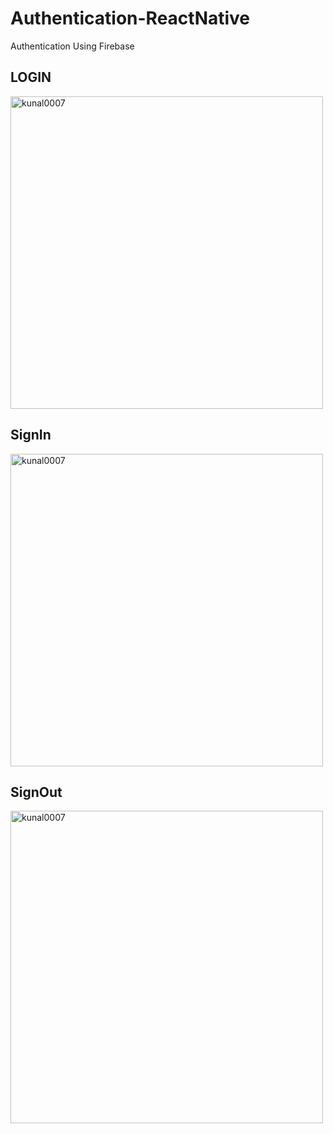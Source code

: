 # Authentication-ReactNative
Authentication Using Firebase

## LOGIN
<img src="https://user-images.githubusercontent.com/73381050/154321962-a077e7fb-8f5e-463f-a7e9-622a786f882a.png" alt="kunal0007" width="500"/>

## SignIn
<img src="https://user-images.githubusercontent.com/73381050/154322159-a2276d8e-756a-48d6-8fe4-ae408ef964ee.png" alt="kunal0007" width="500"/>

## SignOut
<img src="https://user-images.githubusercontent.com/73381050/154322622-17a70fee-25b2-4e09-94c5-248af36eb26b.png" alt="kunal0007" width="500"/>
